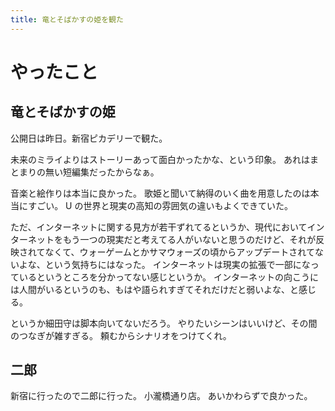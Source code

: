 ```yaml
---
title: 竜とそばかすの姫を観た
---
```


# やったこと

## 竜とそばかすの姫

公開日は昨日。新宿ピカデリーで観た。

未来のミライよりはストーリーあって面白かったかな、という印象。
あれはまとまりの無い短編集だったからなぁ。

音楽と絵作りは本当に良かった。
歌姫と聞いて納得のいく曲を用意したのは本当にすごい。
U の世界と現実の高知の雰囲気の違いもよくできていた。

ただ、インターネットに関する見方が若干ずれてるというか、現代においてインターネットをもう一つの現実だと考えてる人がいないと思うのだけど、それが反映されてなくて、ウォーゲームとかサマウォーズの頃からアップデートされてないよな、という気持ちにはなった。
インターネットは現実の拡張で一部になっているというところを分かってない感じというか。
インターネットの向こうには人間がいるというのも、もはや語られすぎてそれだけだと弱いよな、と感じる。

というか細田守は脚本向いてないだろう。
やりたいシーンはいいけど、その間のつなぎが雑すぎる。
頼むからシナリオをつけてくれ。

## 二郎

新宿に行ったので二郎に行った。
小瀧橋通り店。
あいかわらずで良かった。

